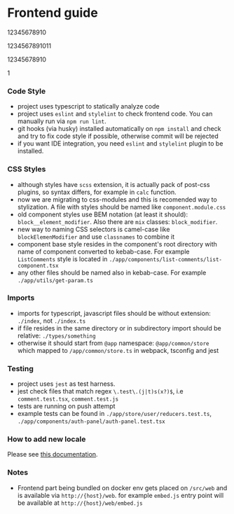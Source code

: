 # Frontend guide
12345678910

1234567891011

12345678910

1
### Code Style

- project uses typescript to statically analyze code
- project uses `eslint` and `stylelint` to check frontend code. You can manually run via `npm run lint`.
- git hooks (via husky) installed automatically on `npm install` and check and try to fix code style if possible, otherwise commit will be rejected
- if you want IDE integration, you need `eslint` and `stylelint` plugin to be installed.

### CSS Styles
- although styles have `scss` extension, it is actually pack of post-css plugins, so syntax differs, for example in `calc` function.
- now we are migrating to css-modules and this is recomended way to stylization. A file with styles should be named like `component.module.css`
- old component styles use BEM notation (at least it should): `block__element_modifier`. Also there are `mix` classes: `block_modifier`.
- new way to naming CSS selectors is camel-case like `blockElemenModifier` and use `classnames` to combine it
- component base style resides in the component's root directory with name of component converted to kebab-case. For example `ListComments` style is located in `./app/components/list-comments/list-component.tsx`
- any other files should be named also in kebab-case. For example `./app/utils/get-param.ts`

### Imports

- imports for typescript, javascript files should be without extension: `./index`, not `./index.ts`
- if file resides in the same directory or in subdirectory import should be relative: `./types/something`
- otherwise it should start from `@app` namespace: `@app/common/store` which mapped to `/app/common/store.ts` in webpack, tsconfig and jest

### Testing

- project uses `jest` as test harness.
- jest check files that match regex `\.test\.(j|t)s(x?)$`, i.e `comment.test.tsx`, `comment.test.js`
- tests are running on push attempt
- example tests can be found in `./app/store/user/reducers.test.ts`, `./app/components/auth-panel/auth-panel.test.tsx`

### How to add new locale

Please see [this documentation](https://github.com/umputun/remark42/blob/master/docs/translation.md).

### Notes

- Frontend part being bundled on docker env gets placed on `/src/web` and is available via `http://{host}/web`. for example `embed.js` entry point will be available at `http://{host}/web/embed.js`
